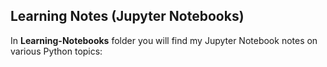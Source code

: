 ## Learning Notes (Jupyter Notebooks)


In **Learning-Notebooks** folder you will find my Jupyter Notebook notes on various Python topics:
